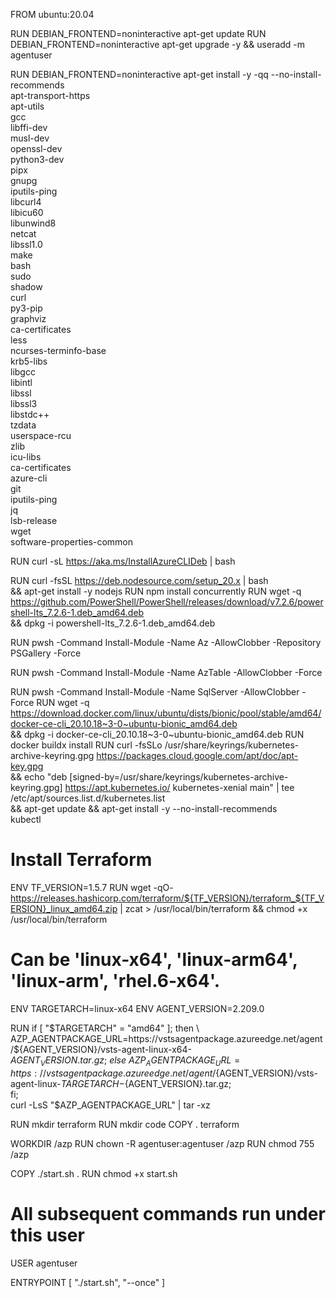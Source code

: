 FROM ubuntu:20.04
 
RUN DEBIAN_FRONTEND=noninteractive apt-get update
RUN DEBIAN_FRONTEND=noninteractive apt-get upgrade -y && useradd -m agentuser
 
RUN DEBIAN_FRONTEND=noninteractive apt-get install -y -qq --no-install-recommends \
    apt-transport-https \
    apt-utils \
    gcc \
    libffi-dev \
    musl-dev \
    openssl-dev \
    python3-dev \
    pipx \
    gnupg \
    iputils-ping \
    libcurl4 \
    libicu60 \
    libunwind8 \
    netcat \
    libssl1.0 \
    make \
    bash \
    sudo \
    shadow \
    curl \
    py3-pip \
    graphviz \
    ca-certificates \
    less \
    ncurses-terminfo-base \
    krb5-libs \
    libgcc \
    libintl \
    libssl \
    libssl3 \
    libstdc++ \
    tzdata \
    userspace-rcu \
    zlib \
    icu-libs \
    ca-certificates \
    azure-cli \
    git \
    iputils-ping \
    jq \
    lsb-release \
    wget \
    software-properties-common
 
RUN curl -sL https://aka.ms/InstallAzureCLIDeb | bash

RUN curl -fsSL https://deb.nodesource.com/setup_20.x | bash \
&& apt-get install -y nodejs
RUN npm install concurrently
RUN wget -q https://github.com/PowerShell/PowerShell/releases/download/v7.2.6/powershell-lts_7.2.6-1.deb_amd64.deb \
            && dpkg -i powershell-lts_7.2.6-1.deb_amd64.deb

RUN pwsh -Command Install-Module -Name Az -AllowClobber -Repository PSGallery -Force

RUN pwsh -Command Install-Module -Name AzTable -AllowClobber -Force

RUN pwsh -Command Install-Module -Name SqlServer -AllowClobber -Force
RUN wget -q https://download.docker.com/linux/ubuntu/dists/bionic/pool/stable/amd64/docker-ce-cli_20.10.18~3-0~ubuntu-bionic_amd64.deb \
            && dpkg -i docker-ce-cli_20.10.18~3-0~ubuntu-bionic_amd64.deb
RUN docker buildx install
RUN curl -fsSLo /usr/share/keyrings/kubernetes-archive-keyring.gpg https://packages.cloud.google.com/apt/doc/apt-key.gpg \
            && echo "deb [signed-by=/usr/share/keyrings/kubernetes-archive-keyring.gpg] https://apt.kubernetes.io/ kubernetes-xenial main" | tee /etc/apt/sources.list.d/kubernetes.list \
            && apt-get update && apt-get install -y --no-install-recommends \
            kubectl

# Install Terraform
ENV TF_VERSION=1.5.7
RUN wget -qO- https://releases.hashicorp.com/terraform/${TF_VERSION}/terraform_${TF_VERSION}_linux_amd64.zip | zcat > /usr/local/bin/terraform && chmod +x /usr/local/bin/terraform


# Can be 'linux-x64', 'linux-arm64', 'linux-arm', 'rhel.6-x64'.
ENV TARGETARCH=linux-x64
ENV AGENT_VERSION=2.209.0

RUN if [ "$TARGETARCH" = "amd64" ]; then \
    AZP_AGENTPACKAGE_URL=https://vstsagentpackage.azureedge.net/agent/${AGENT_VERSION}/vsts-agent-linux-x64-${AGENT_VERSION}.tar.gz; \
else \
    AZP_AGENTPACKAGE_URL=https://vstsagentpackage.azureedge.net/agent/${AGENT_VERSION}/vsts-agent-linux-${TARGETARCH}-${AGENT_VERSION}.tar.gz; \
fi; \
curl -LsS "$AZP_AGENTPACKAGE_URL" | tar -xz


RUN mkdir terraform
RUN mkdir code
COPY . terraform

WORKDIR /azp
RUN chown -R agentuser:agentuser /azp
RUN chmod 755 /azp
 
COPY ./start.sh .
RUN chmod +x start.sh
# All subsequent commands run under this user
USER agentuser
 
ENTRYPOINT [ "./start.sh", "--once" ]